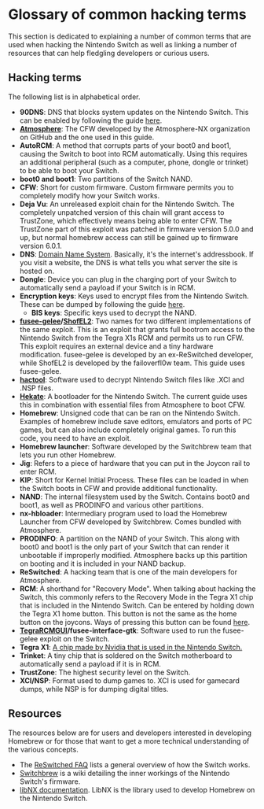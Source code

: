 # Glossary of common hacking terms

This section is dedicated to explaining a number of common terms that are used when hacking the Nintendo Switch as well as linking a number of resources that can help fledgling developers or curious users.

## Hacking terms

The following list is in alphabetical order.

- **90DNS**: DNS that blocks system updates on the Nintendo Switch. This can be enabled by following the guide [here](blocking_updates.md).
- **[Atmosphere](https://github.com/Atmosphere-NX/Atmosphere)**: The CFW developed by the Atmosphere-NX organization on GitHub and the one used in this guide.
- **AutoRCM**: A method that corrupts parts of your boot0 and boot1, causing the Switch to boot into RCM automatically. Using this requires an additional peripheral (such as a computer, phone, dongle or trinket) to be able to boot your Switch.
- **boot0 and boot1**: Two partitions of the Switch NAND.
- **CFW**: Short for custom firmware. Custom firmware permits you to completely modify how your Switch works.
- **Deja Vu**: An unreleased exploit chain for the Nintendo Switch. The completely unpatched version of this chain will grant access to TrustZone, which effectively means being able to enter CFW. The TrustZone part of this exploit was patched in firmware version 5.0.0 and up, but normal homebrew access can still be gained up to firmware version 6.0.1.
- **DNS**: [Domain Name System](https://en.wikipedia.org/wiki/Domain_Name_System). Basically, it's the internet's addressbook. If you visit a website, the DNS is what tells you what server the site is hosted on.
- **Dongle**: Device you can plug in the charging port of your Switch to automatically send a payload if your Switch is in RCM.
- **Encryption keys**: Keys used to encrypt files from the Nintendo Switch. These can be dumped by following the guide [here](dumping_title_keys.md).
  - **BIS keys**: Specific keys used to decrypt the NAND.
- **[fusee-gelee](https://github.com/Qyriad/fusee-launcher/blob/master/report/fusee_gelee.md)/[ShofEL2](https://github.com/fail0verflow/shofel2)**: Two names for two different implementations of the same exploit. This is an exploit that grants full bootrom access to the Nintendo Switch from the Tegra X1s RCM and permits us to run CFW. This exploit requires an external device and a tiny hardware modification. fusee-gelee is developed by an ex-ReSwitched developer, while ShofEL2 is developed by the failoverfl0w team. This guide uses fusee-gelee.
- **[hactool](https://github.com/SciresM/hactool)**: Software used to decrypt Nintendo Switch files like .XCI and .NSP files.
- **[Hekate](https://github.com/CTCaer/hekate)**: A bootloader for the Nintendo Switch. The current guide uses this in combination with essential files from Atmosphere to boot CFW.
- **Homebrew**: Unsigned code that can be ran on the Nintendo Switch. Examples of homebrew include save editors, emulators and ports of PC games, but can also include completely original games. To run this code, you need to have an exploit.
- **Homebrew launcher**: Software developed by the Switchbrew team that lets you run other Homebrew.
- **Jig**: Refers to a piece of hardware that you can put in the Joycon rail to enter RCM.
- **KIP**: Short for Kernel Initial Process. These files can be loaded in when the Switch boots in CFW and provide additional functionality.
- **NAND**: The internal filesystem used by the Switch. Contains boot0 and boot1, as well as PRODINFO and various other partitions.
- **nx-hbloader**: Intermediary program used to load the Homebrew Launcher from CFW developed by Switchbrew. Comes bundled with Atmosphere.
- **PRODINFO**: A partition on the NAND of your Switch. This along with boot0 and boot1 is the only part of your Switch that can render it unbootable if improperly modified. Atmosphere backs up this partition on booting and it is included in your NAND backup.
- **ReSwitched**: A hacking team that is one of the main developers for Atmosphere.
- **RCM**: A shorthand for "Recovery Mode". When talking about hacking the Switch, this commonly refers to the Recovery Mode in the Tegra X1 chip that is included in the Nintendo Switch. Can be entered by holding down the Tegra X1 home button. This button is not the same as the home button on the joycons. Ways of pressing this button can be found [here](../user_guide/emummc/entering_rcm.md).
- **[TegraRCMGUI](https://github.com/eliboa/TegraRcmGUI/releases)/fusee-interface-gtk**: Software used to run the fusee-gelee exploit on the Switch.
- **Tegra X1**: [A chip made by Nvidia that is used in the Nintendo Switch.](https://en.wikipedia.org/wiki/Tegra#Tegra_X1)
- **Trinket**: A tiny chip that is soldered on the Switch motherboard to automatically send a payload if it is in RCM.
- **TrustZone**: The highest security level on the Switch.
- **XCI/NSP**: Format used to dump games to. XCI is used for gamecard dumps, while NSP is for dumping digital titles.

## Resources

The resources below are for users and developers interested in developing Homebrew or for those that want to get a more technical understanding of the various concepts.

- The [ReSwitched FAQ](https://reswitched.team/faq/) lists a general overview of how the Switch works.
- [Switchbrew](https://switchbrew.org) is a wiki detailing the inner workings of the Nintendo Switch's firmware.
- [libNX documentation](https://switchbrew.github.io/libnx/index.html). LibNX is the library used to develop Homebrew on the Nintendo Switch.
